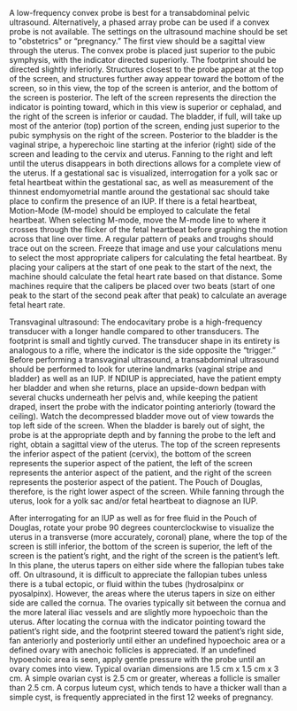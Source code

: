 A low-frequency convex probe is best for a transabdominal pelvic ultrasound. Alternatively, a phased array probe can be used if a convex probe is not available. The settings on the ultrasound machine should be set to "obstetrics" or “pregnancy.” The first view should be a sagittal view through the uterus. The convex probe is placed just superior to the pubic symphysis, with the indicator directed superiorly. The footprint should be directed slightly inferiorly. Structures closest to the probe appear at the top of the screen, and structures further away appear toward the bottom of the screen, so in this view, the top of the screen is anterior, and the bottom of the screen is posterior. The left of the screen represents the direction the indicator is pointing toward, which in this view is superior or cephalad, and the right of the screen is inferior or caudad. The bladder, if full, will take up most of the anterior (top) portion of the screen, ending just superior to the pubic symphysis on the right of the screen. Posterior to the bladder is the vaginal stripe, a hyperechoic line starting at the inferior (right) side of the screen and leading to the cervix and uterus. Fanning to the right and left until the uterus disappears in both directions allows for a complete view of the uterus. If a gestational sac is visualized, interrogation for a yolk sac or fetal heartbeat within the gestational sac, as well as measurement of the thinnest endomyometrial mantle around the gestational sac should take place to confirm the presence of an IUP. If there is a fetal heartbeat, Motion-Mode (M-mode) should be employed to calculate the fetal heartbeat. When selecting M-mode, move the M-mode line to where it crosses through the flicker of the fetal heartbeat before graphing the motion across that line over time. A regular pattern of peaks and troughs should trace out on the screen. Freeze that image and use your calculations menu to select the most appropriate calipers for calculating the fetal heartbeat. By placing your calipers at the start of one peak to the start of the next, the machine should calculate the fetal heart rate based on that distance. Some machines require that the calipers be placed over two beats (start of one peak to the start of the second peak after that peak) to calculate an average fetal heart rate.

Transvaginal ultrasound: The endocavitary probe is a high-frequency transducer with a longer handle compared to other transducers. The footprint is small and tightly curved. The transducer shape in its entirety is analogous to a rifle, where the indicator is the side opposite the “trigger.” Before performing a transvaginal ultrasound, a transabdominal ultrasound should be performed to look for uterine landmarks (vaginal stripe and bladder) as well as an IUP. If NDIUP is appreciated, have the patient empty her bladder and when she returns, place an upside-down bedpan with several chucks underneath her pelvis and, while keeping the patient draped, insert the probe with the indicator pointing anteriorly (toward the ceiling). Watch the decompressed bladder move out of view towards the top left side of the screen. When the bladder is barely out of sight, the probe is at the appropriate depth and by fanning the probe to the left and right, obtain a sagittal view of the uterus. The top of the screen represents the inferior aspect of the patient (cervix), the bottom of the screen represents the superior aspect of the patient, the left of the screen represents the anterior aspect of the patient, and the right of the screen represents the posterior aspect of the patient. The Pouch of Douglas, therefore, is the right lower aspect of the screen. While fanning through the uterus, look for a yolk sac and/or fetal heartbeat to diagnose an IUP.

After interrogating for an IUP as well as for free fluid in the Pouch of Douglas, rotate your probe 90 degrees counterclockwise to visualize the uterus in a transverse (more accurately, coronal) plane, where the top of the screen is still inferior, the bottom of the screen is superior, the left of the screen is the patient’s right, and the right of the screen is the patient’s left. In this plane, the uterus tapers on either side where the fallopian tubes take off. On ultrasound, it is difficult to appreciate the fallopian tubes unless there is a tubal ectopic, or fluid within the tubes (hydrosalpinx or pyosalpinx). However, the areas where the uterus tapers in size on either side are called the cornua. The ovaries typically sit between the cornua and the more lateral iliac vessels and are slightly more hypoechoic than the uterus. After locating the cornua with the indicator pointing toward the patient’s right side, and the footprint steered toward the patient’s right side, fan anteriorly and posteriorly until either an undefined hypoechoic area or a defined ovary with anechoic follicles is appreciated. If an undefined hypoechoic area is seen, apply gentle pressure with the probe until an ovary comes into view. Typical ovarian dimensions are 1.5 cm x 1.5 cm x 3 cm. A simple ovarian cyst is 2.5 cm or greater, whereas a follicle is smaller than 2.5 cm. A corpus luteum cyst, which tends to have a thicker wall than a simple cyst, is frequently appreciated in the first 12 weeks of pregnancy.